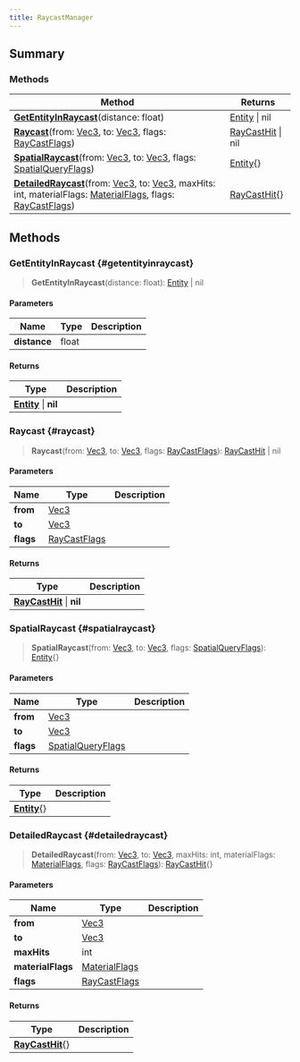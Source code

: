 ```yaml
---
title: RaycastManager
---
```


## Summary

### Methods

| Method | Returns |
| ------ | ------- |
| **[GetEntityInRaycast](#getentityinraycast)**(distance: float) | [Entity](/vext/ref/shared/type/entity) \| nil |
| **[Raycast](#raycast)**(from: [Vec3](/vext/ref/shared/type/vec3), to: [Vec3](/vext/ref/shared/type/vec3), flags: [RayCastFlags](/vext/ref/shared/type/raycastflags)) | [RayCastHit](/vext/ref/shared/type/raycasthit) \| nil |
| **[SpatialRaycast](#spatialraycast)**(from: [Vec3](/vext/ref/shared/type/vec3), to: [Vec3](/vext/ref/shared/type/vec3), flags: [SpatialQueryFlags](/vext/ref/shared/type/spatialqueryflags)) | [Entity](/vext/ref/shared/type/entity){} |
| **[DetailedRaycast](#detailedraycast)**(from: [Vec3](/vext/ref/shared/type/vec3), to: [Vec3](/vext/ref/shared/type/vec3), maxHits: int, materialFlags: [MaterialFlags](/vext/ref/shared/type/materialflags), flags: [RayCastFlags](/vext/ref/shared/type/raycastflags)) | [RayCastHit](/vext/ref/shared/type/raycasthit){} |

## Methods

### GetEntityInRaycast {#getentityinraycast}

> **GetEntityInRaycast**(distance: float): [Entity](/vext/ref/shared/type/entity) \| nil

#### Parameters

| Name | Type | Description |
| ---- | ---- | ----------- |
| **distance** | float |  |

#### Returns

| Type | Description |
| ---- | ----------- |
| **[Entity](/vext/ref/shared/type/entity)** \| **nil** |  |

### Raycast {#raycast}

> **Raycast**(from: [Vec3](/vext/ref/shared/type/vec3), to: [Vec3](/vext/ref/shared/type/vec3), flags: [RayCastFlags](/vext/ref/shared/type/raycastflags)): [RayCastHit](/vext/ref/shared/type/raycasthit) \| nil

#### Parameters

| Name | Type | Description |
| ---- | ---- | ----------- |
| **from** | [Vec3](/vext/ref/shared/type/vec3) |  |
| **to** | [Vec3](/vext/ref/shared/type/vec3) |  |
| **flags** | [RayCastFlags](/vext/ref/shared/type/raycastflags) |  |

#### Returns

| Type | Description |
| ---- | ----------- |
| **[RayCastHit](/vext/ref/shared/type/raycasthit)** \| **nil** |  |

### SpatialRaycast {#spatialraycast}

> **SpatialRaycast**(from: [Vec3](/vext/ref/shared/type/vec3), to: [Vec3](/vext/ref/shared/type/vec3), flags: [SpatialQueryFlags](/vext/ref/shared/type/spatialqueryflags)): [Entity](/vext/ref/shared/type/entity){}

#### Parameters

| Name | Type | Description |
| ---- | ---- | ----------- |
| **from** | [Vec3](/vext/ref/shared/type/vec3) |  |
| **to** | [Vec3](/vext/ref/shared/type/vec3) |  |
| **flags** | [SpatialQueryFlags](/vext/ref/shared/type/spatialqueryflags) |  |

#### Returns

| Type | Description |
| ---- | ----------- |
| **[Entity](/vext/ref/shared/type/entity)**{} |  |

### DetailedRaycast {#detailedraycast}

> **DetailedRaycast**(from: [Vec3](/vext/ref/shared/type/vec3), to: [Vec3](/vext/ref/shared/type/vec3), maxHits: int, materialFlags: [MaterialFlags](/vext/ref/shared/type/materialflags), flags: [RayCastFlags](/vext/ref/shared/type/raycastflags)): [RayCastHit](/vext/ref/shared/type/raycasthit){}

#### Parameters

| Name | Type | Description |
| ---- | ---- | ----------- |
| **from** | [Vec3](/vext/ref/shared/type/vec3) |  |
| **to** | [Vec3](/vext/ref/shared/type/vec3) |  |
| **maxHits** | int |  |
| **materialFlags** | [MaterialFlags](/vext/ref/shared/type/materialflags) |  |
| **flags** | [RayCastFlags](/vext/ref/shared/type/raycastflags) |  |

#### Returns

| Type | Description |
| ---- | ----------- |
| **[RayCastHit](/vext/ref/shared/type/raycasthit)**{} |  |

